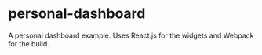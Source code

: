 # personal-dashboard
A personal dashboard example. Uses React.js for the widgets and Webpack for the build.
